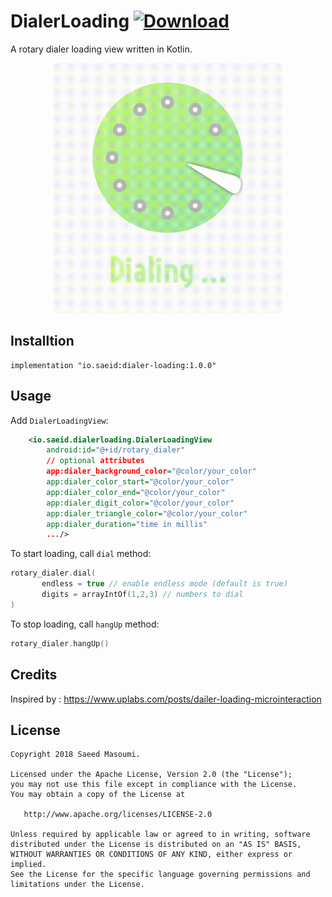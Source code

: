 # DialerLoading [ ![Download](https://api.bintray.com/packages/smasoumi/maven/dialer-loading/images/download.svg) ](https://bintray.com/smasoumi/maven/dialer-loading/_latestVersion)

A rotary dialer loading view written in Kotlin.

<p align="center">
  <img src="preview.gif" height="400" width="366.92"/>
</p>

## Installtion 

```
implementation "io.saeid:dialer-loading:1.0.0"
```

## Usage

Add `DialerLoadingView`:

```xml
    <io.saeid.dialerloading.DialerLoadingView
        android:id="@+id/rotary_dialer"
        // optional attributes                                      
        app:dialer_background_color="@color/your_color"
        app:dialer_color_start="@color/your_color"
        app:dialer_color_end="@color/your_color"
        app:dialer_digit_color="@color/your_color"
        app:dialer_triangle_color="@color/your_color"
        app:dialer_duration="time in millis"
        .../>
```

To start loading, call `dial` method:

```kotlin
rotary_dialer.dial(
       endless = true // enable endless mode (default is true)
       digits = arrayIntOf(1,2,3) // numbers to dial
)
```

To stop loading, call `hangUp` method:

```kotlin
rotary_dialer.hangUp()
```

## Credits

Inspired by : https://www.uplabs.com/posts/dailer-loading-microinteraction

## License

```
Copyright 2018 Saeed Masoumi.

Licensed under the Apache License, Version 2.0 (the "License");
you may not use this file except in compliance with the License.
You may obtain a copy of the License at

   http://www.apache.org/licenses/LICENSE-2.0

Unless required by applicable law or agreed to in writing, software
distributed under the License is distributed on an "AS IS" BASIS,
WITHOUT WARRANTIES OR CONDITIONS OF ANY KIND, either express or implied.
See the License for the specific language governing permissions and
limitations under the License.
```
